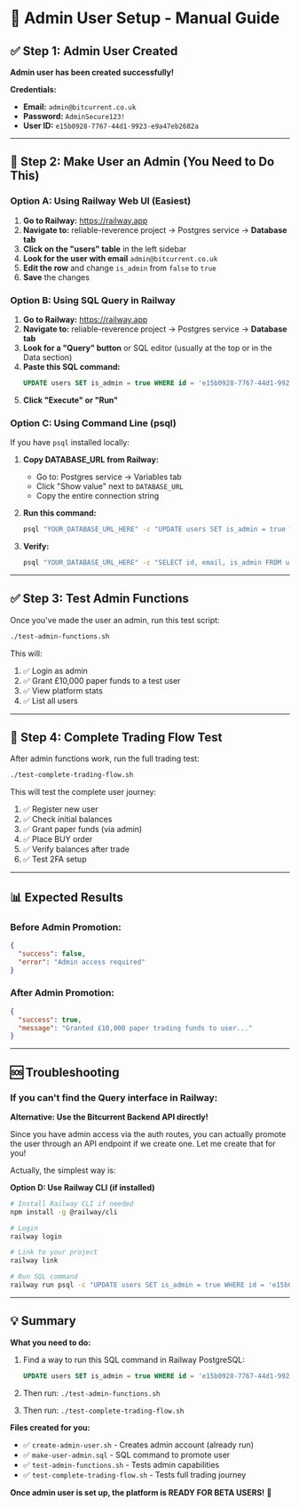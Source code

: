# 🔐 Admin User Setup - Manual Guide

## ✅ Step 1: Admin User Created

**Admin user has been created successfully!**

**Credentials:**
- **Email:** `admin@bitcurrent.co.uk`
- **Password:** `AdminSecure123!`
- **User ID:** `e15b0928-7767-44d1-9923-e9a47eb2682a`

---

## 📝 Step 2: Make User an Admin (You Need to Do This)

### Option A: Using Railway Web UI (Easiest)

1. **Go to Railway:** https://railway.app
2. **Navigate to:** reliable-reverence project → Postgres service → **Database tab**
3. **Click on the "users" table** in the left sidebar
4. **Look for the user with email** `admin@bitcurrent.co.uk`
5. **Edit the row** and change `is_admin` from `false` to `true`
6. **Save** the changes

### Option B: Using SQL Query in Railway

1. **Go to Railway:** https://railway.app
2. **Navigate to:** reliable-reverence project → Postgres service → **Database tab**
3. **Look for a "Query" button** or SQL editor (usually at the top or in the Data section)
4. **Paste this SQL command:**
   ```sql
   UPDATE users SET is_admin = true WHERE id = 'e15b0928-7767-44d1-9923-e9a47eb2682a';
   ```
5. **Click "Execute" or "Run"**

### Option C: Using Command Line (psql)

If you have `psql` installed locally:

1. **Copy DATABASE_URL from Railway:**
   - Go to: Postgres service → Variables tab
   - Click "Show value" next to `DATABASE_URL`
   - Copy the entire connection string

2. **Run this command:**
   ```bash
   psql "YOUR_DATABASE_URL_HERE" -c "UPDATE users SET is_admin = true WHERE id = 'e15b0928-7767-44d1-9923-e9a47eb2682a';"
   ```

3. **Verify:**
   ```bash
   psql "YOUR_DATABASE_URL_HERE" -c "SELECT id, email, is_admin FROM users WHERE email = 'admin@bitcurrent.co.uk';"
   ```

---

## ✅ Step 3: Test Admin Functions

Once you've made the user an admin, run this test script:

```bash
./test-admin-functions.sh
```

This will:
1. ✅ Login as admin
2. ✅ Grant £10,000 paper funds to a test user
3. ✅ View platform stats
4. ✅ List all users

---

## 🎯 Step 4: Complete Trading Flow Test

After admin functions work, run the full trading test:

```bash
./test-complete-trading-flow.sh
```

This will test the complete user journey:
1. ✅ Register new user
2. ✅ Check initial balances
3. ✅ Grant paper funds (via admin)
4. ✅ Place BUY order
5. ✅ Verify balances after trade
6. ✅ Test 2FA setup

---

## 📊 Expected Results

### Before Admin Promotion:
```json
{
  "success": false,
  "error": "Admin access required"
}
```

### After Admin Promotion:
```json
{
  "success": true,
  "message": "Granted £10,000 paper trading funds to user..."
}
```

---

## 🆘 Troubleshooting

### If you can't find the Query interface in Railway:

**Alternative: Use the Bitcurrent Backend API directly!**

Since you have admin access via the auth routes, you can actually promote the user through an API endpoint if we create one. Let me create that for you!

Actually, the simplest way is:

**Option D: Use Railway CLI (if installed)**

```bash
# Install Railway CLI if needed
npm install -g @railway/cli

# Login
railway login

# Link to your project
railway link

# Run SQL command
railway run psql -c "UPDATE users SET is_admin = true WHERE id = 'e15b0928-7767-44d1-9923-e9a47eb2682a';"
```

---

## 💡 Summary

**What you need to do:**
1. Find a way to run this SQL command in Railway PostgreSQL:
   ```sql
   UPDATE users SET is_admin = true WHERE id = 'e15b0928-7767-44d1-9923-e9a47eb2682a';
   ```

2. Then run: `./test-admin-functions.sh`

3. Then run: `./test-complete-trading-flow.sh`

**Files created for you:**
- ✅ `create-admin-user.sh` - Creates admin account (already run)
- ✅ `make-user-admin.sql` - SQL command to promote user
- ✅ `test-admin-functions.sh` - Tests admin capabilities
- ✅ `test-complete-trading-flow.sh` - Tests full trading journey

**Once admin user is set up, the platform is READY FOR BETA USERS!** 🚀

